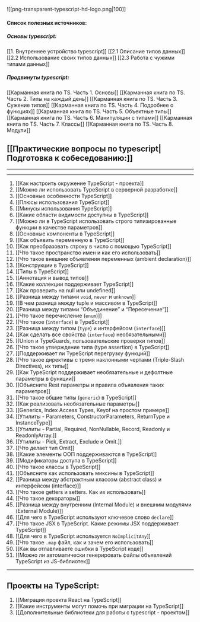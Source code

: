 ![[png-transparent-typescript-hd-logo.png|100]]

#### Список полезных источников:
##### Основы typescript:
[[1. Внутреннее устройство typescript]]
[[2.1 Описание типов данных]]
[[2.2 Использование своих типов данных]]
[[2.3 Работа с чужими типами данных]]

##### Продвинуты typescript:
[[Карманная книга по TS. Часть 1. Основы]]
[[Карманная книга по TS. Часть 2. Типы на каждый день]]
[[Карманная книга по TS. Часть 3. Сужение типов]]
[[Карманная книга по TS. Часть 4. Подробнее о функциях]]
[[Карманная книга по TS. Часть 5. Объектные типы]]
[[Карманная книга по TS. Часть 6. Манипуляции с типами]]
[[Карманная книга по TS. Часть 7. Классы]]
[[Карманная книга по TS. Часть 8. Модули]]

## [[Практические вопросы по typescript|Подготовка к собеседованию:]]
___
____

1. [[Как настроить окружение TypeScript - проекта]]
2. [[Можно ли использовать TypeScript в серверной разработке]]
3. [[Основные особенности TypeScript]]
4. [[Плюсы использования TypeScript]]
5. [[Минусы использования TypeScript]]
6. [[Какие области видимости доступны в TypeScript]]
7. [[Можно ли в TypeScript использовать строго типизированные функции в качестве параметров]]
8. [[Основные компоненты в TypeScript]]
9. [[Как объявить переменную в TypeScript]]
10. [[Как преобразовать строку в число с помощью TypeScript]]
11. [[Что такое пространство имен и как его использовать]]
12. [[Что такое внешние объявления переменных (ambient declaration)]]
13. [[Конструкции в TypeScript]]
14. [[Типы в TypeScript]]
15. [[Аннотация и вывод типов]]
16. [[Какие коллекции поддерживает TypeScript]]
17. [[Как проверить на null или undefined]]
18. [[Разница между типами `void`, `never` и `unknown`]]
19. [[В чем разница между tuple и массивом в TypeScript]]
20. [[Разница между типами “Объединение” и “Пересечение”]]
21. [[Что такое перечисление (`enum`)]]
22. [[Что такое (`interface`) в TypeScript]]
23. [[Разница между типом (`type`) и интерфейсом (`interface`)]]
24. [[Как сделать все свойства (`interface`) необязательными]]
25. [[Union и TypeGuards, пользовательские проверки типов]]
26. [[Что такое утверждение типа (type assertion) в TypeScript]]
27. [[Поддерживает ли TypeScript перегрузку функций]]
28. [[Что такое директивы с тремя наклонными чертами (Triple-Slash Directives), их типы]]
29. [[Как TypeScript поддерживает необязательные и дефолтные параметры в функции]]
30. [[Объясните Rest параметры и правила объявления таких параметров]]
31. [[Что такое общие типы (`generic`) в TypeScript]]
32. [[Как реализовать необязательные параметры]]
33. [[Generics, Index Access Types, Keyof на простом примере]]
34. [[Утилиты - Parameters, ConstructorParameters, ReturnType и InstanceType]]
35. [[Утилиты - Partial, Required, NonNullable, Record, Readonly и ReadonlyArray.]]
36. [[Утилиты - Pick, Extract, Exclude и Omit.]]
37. [[Что делает тип Omit]]
38. [[Какие элементы ООП поддерживаются в TypeScript]]
39. [[Модификаторы доступа в TypeScript]]
40. [[Что такое классы в TypeScript]]
41. [[Объясните как использовать миксины в TypeScript]]
42. [[Разница между абстрактным классом (abstract class) и интерфейсом (interface)]]
43. [[Что такое getters и setters. Как их использовать]]
44. [[Что такое декораторы]]
45. [[Разница между внутренним (Internal Module) и внешним модулями (External Module)]]
46. [[Для чего в TypeScript используют ключевое слово `declare`]]
47. [[Что такое JSX в TypeScript. Какие режимы JSX поддерживает TypeScript]]
48. [[Для чего в TypeScript используется `NoImplicitAny`]]
49. [[Что такое `.map` файл, как и зачем его использовать]]
50. [[Как вы отлавливаете ошибки в TypeScript коде]]
51. [[Можно ли автоматически генерировать файлы объявлений TypeScript из JS-библиотек]]

___
## Проекты на TypeScript:

1. [[Миграция проекта React на TypeScript]]
2. [[Какие инструменты могут помочь при миграции на TypeScript]]
3. [[Дополнительные библиотеки для работы с typescript - проектом]]

